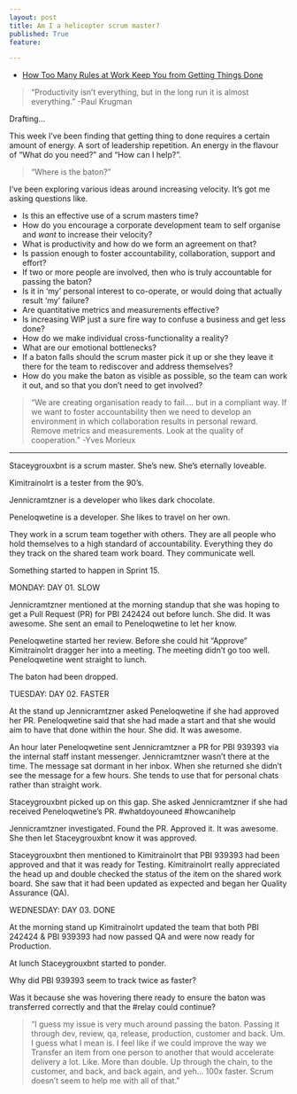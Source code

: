 ```yaml
---
layout: post
title: Am I a helicopter scrum master?
published: True
feature: 

---
```


*   [How Too Many Rules at Work Keep You from Getting Things Done](https://www.youtube.com/watch?v=t__NoFstCmQ)

> “Productivity isn’t everything, but in the long run it is almost everything.” -Paul Krugman

Drafting…

This week I’ve been finding that getting thing to done requires a certain amount of energy. A sort of leadership repetition. An energy in the flavour of “What do you need?” and “How can I help?”.

> “Where is the baton?”

I’ve been exploring various ideas around increasing velocity. It’s got me asking questions like.

*   Is this an effective use of a scrum masters time?
*   How do you encourage a corporate development team to self organise and _want_ to increase their velocity?
*   What is productivity and how do we form an agreement on that?
*   Is passion enough to foster accountability, collaboration, support and effort?
*   If two or more people are involved, then who is truly accountable for passing the baton?
*   Is it in ‘my’ personal interest to co-operate, or would doing that actually result ‘my’ failure?
*   Are quantitative metrics and measurements effective?
*   Is increasing WIP just a sure fire way to confuse a business and get less done?
*   How do we make individual cross-functionality a reality?
*   What are our emotional bottlenecks?
*   If a baton falls should the scrum master pick it up or she they leave it there for the team to rediscover and address themselves?
*   How do you make the baton as visible as possible, so the team can work it out, and so that you don’t need to get involved?

> “We are creating organisation ready to fail…. but in a compliant way. If we want to foster accountability then we need to develop an environment in which collaboration results in personal reward. Remove metrics and measurements. Look at the quality of cooperation.” -Yves Morieux

* * *

Staceygrouxbnt is a scrum master. She’s new. She’s eternally loveable.

Kimitrainolrt is a tester from the 90’s.

Jennicramtzner is a developer who likes dark chocolate.

Peneloqwetine is a developer. She likes to travel on her own.

They work in a scrum team together with others. They are all people who hold themselves to a high standard of accountability. Everything they do they track on the shared team work board. They communicate well.

Something started to happen in Sprint 15.

MONDAY: DAY 01\. SLOW

Jennicramtzner mentioned at the morning standup that she was hoping to get a Pull Request (PR) for PBI 242424 out before lunch. She did. It was awesome. She sent an email to Peneloqwetine to let her know.

Peneloqwetine started her review. Before she could hit “Approve” Kimitrainolrt dragger her into a meeting. The meeting didn’t go too well. Peneloqwetine went straight to lunch.

The baton had been dropped.

TUESDAY: DAY 02\. FASTER

At the stand up Jennicramtzner asked Peneloqwetine if she had approved her PR. Peneloqwetine said that she had made a start and that she would aim to have that done within the hour. She did. It was awesome.

An hour later Peneloqwetine sent Jennicramtzner a PR for PBI 939393 via the internal staff instant messenger. Jennicramtzner wasn’t there at the time. The message sat dormant in her inbox. When she returned she didn’t see the message for a few hours. She tends to use that for personal chats rather than straight work.

Staceygrouxbnt picked up on this gap. She asked Jennicramtzner if she had received Peneloqwetine’s PR. #whatdoyouneed #howcanihelp

Jennicramtzner investigated. Found the PR. Approved it. It was awesome. She then let Staceygrouxbnt know it was approved.

Staceygrouxbnt then mentioned to Kimitrainolrt that PBI 939393 had been approved and that it was ready for Testing. Kimitrainolrt really appreciated the head up and double checked the status of the item on the shared work board. She saw that it had been updated as expected and began her Quality Assurance (QA).

WEDNESDAY: DAY 03\. DONE

At the morning stand up Kimitrainolrt updated the team that both PBI 242424 & PBI 939393 had now passed QA and were now ready for Production.

At lunch Staceygrouxbnt started to ponder.

Why did PBI 939393 seem to track twice as faster?

Was it because she was hovering there ready to ensure the baton was transferred correctly and that the #relay could continue?

> “I guess my issue is very much around passing the baton. Passing it through dev, review, qa, release, production, customer and back. Um. I guess what I mean is. I feel like if we could improve the way we Transfer an item from one person to another that would accelerate delivery a lot. Like. More than double. Up through the chain, to the customer, and back, and back again, and yeh… 100x faster. Scrum doesn’t seem to help me with all of that.”